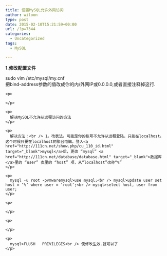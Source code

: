 ```yaml
---
title: 设置MySQL允许外网访问
author: wiloon
type: post
date: 2015-02-10T15:21:59+00:00
url: /?p=7344
categories:
  - Uncategorized
tags:
  - MySQL

---
```

<p class="postTitle">
  <strong>1.修改配置文件</strong>
</p>

<div class="postBody">
  <div id="cnblogs_post_body">
    <p>
      sudo vim /etc/mysql/my.cnf<br /> 把bind-address参数的值改成你的内/外网IP或0.0.0.0,或者直接注释掉这行.
    </p>
    
    <p>
      
    </p>
    
    <p>
      解决MySQL不允许从远程访问的方法
    </p>
    
    <p>
      解决方法：<br /> 1。改表法。可能是你的帐号不允许从远程登陆，只能在localhost。这个时候只要在localhost的那台电脑，登入<a href="http://111cn.net/show.php/cu_110_id.html" target="_blank">mysql</a>后，更改 “mysql” <a href="http://111cn.net/database/database.html" target="_blank">数据库</a>里的 “user” 表里的 “host” 项，从“localhost”改称“%”
    </p>
    
    <p>
      mysql -u root -pvmwaremysql>use mysql;<br /> mysql>update user set host = ‘%’ where user = ‘root’;<br /> mysql>select host, user from user;
    </p>
    
    <p>
      
    </p>
    
    <p>
      
    </p>
    
    <p>
      mysql>FLUSH   PRIVILEGES<br /> 使修改生效.就可以了
    </p>
  </div>
</div>